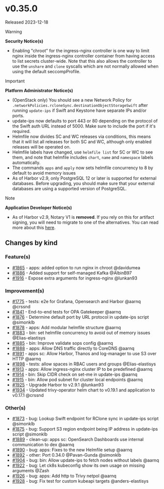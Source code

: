 # v0.35.0

Released 2023-12-18

> [!WARNING]
> **Security Notice(s)**
> - Enabling "chroot" for the ingress-nginx controller is one way to limit nginx inside the ingress-nginx controller container from having access to list secrets cluster-wide.
>   Note that this also allows the controller to use the `unshare` and `clone` syscalls which are not normally allowed when using the default seccompProfile.
<!-- -->
> [!IMPORTANT]
> **Platform Administrator Notice(s)**
> - (OpenStack only) You should see a new Network Policy for `.networkPolicies.rcloneSync.destinationObjectStorageSwift` after running `update-ips` if Swift and Keystone have separate IPs and/or ports.
> - update-ips now defaults to port 443 or 80 depending on the protocol of the Swift auth URL instead of 5000. Make sure to include the port if it's required.
> - Helmfile now divides SC and WC releases via conditions, this means that it will list all releases for both SC and WC, although only enabled releases will be operated on.
> - Helmfile labels have changed, use `helmfile list` for SC or WC to see them, and note that helmfile includes `chart`, `name` and `namespace` labels automatically.
> - The commands `apps` and `apply` now sets helmfile concurrency to 8 by default to avoid memory issues
> - As of Harbor v2.9, only PostgreSQL 12 or later is supported for external databases. Before upgrading, you should make sure that your external databases are using a supported version of PostgreSQL.
<!-- -->
> [!NOTE]
> **Application Developer Notice(s)**
> - As of Harbor v2.9, Notary V1 is **removed**. If you rely on this for artifact signing, you will need to migrate to one of the alternatives. You can read more about this [here](https://github.com/goharbor/harbor/wiki/Harbor-Deprecates-Notary-v1-Support-in-v2.9.0).

## Changes by kind

### Feature(s)

- [#1865](https://github.com/elastisys/compliantkubernetes-apps/pull/1865) - apps: added option to run nginx in chroot @davidumea
- [#1886](https://github.com/elastisys/compliantkubernetes-apps/pull/1886) - Added support for self-managed Kafka @AlbinB97
- [#1916](https://github.com/elastisys/compliantkubernetes-apps/pull/1916) - Expose extra arguments for ingress-nginx @lunkan93

### Improvement(s)

- [#1775](https://github.com/elastisys/compliantkubernetes-apps/pull/1775) - tests: e2e for Grafana, Opensearch and Harbor @aarnq @crssnd
- [#1841](https://github.com/elastisys/compliantkubernetes-apps/pull/1841) - End-to-end tests for OPA Gatekeeper @aarnq
- [#1876](https://github.com/elastisys/compliantkubernetes-apps/pull/1876) - Determine default port by URL protocol in update-ips script @simonklb
- [#1878](https://github.com/elastisys/compliantkubernetes-apps/pull/1878) - apps: Add modular helmfile structure @aarnq
- [#1883](https://github.com/elastisys/compliantkubernetes-apps/pull/1883) - bin: set helmfile concurrency to avoid out of memory issues @Elias-elastisys
- [#1885](https://github.com/elastisys/compliantkubernetes-apps/pull/1885) - bin: Improve validate sops config @aarnq
- [#1888](https://github.com/elastisys/compliantkubernetes-apps/pull/1888) - apps: Allow DNS traffic directly to CoreDNS @aarnq
- [#1891](https://github.com/elastisys/compliantkubernetes-apps/pull/1891) - apps sc: Allow Harbor, Thanos and log-manager to use S3 over HTTP @aarnq
- [#1898](https://github.com/elastisys/compliantkubernetes-apps/pull/1898) - tests: allow spaces in RBAC users and groups @Elias-elastisys
- [#1913](https://github.com/elastisys/compliantkubernetes-apps/pull/1913) - apps: Allow ingress-nginx cluster IP to be predefined @aarnq
- [#1914](https://github.com/elastisys/compliantkubernetes-apps/pull/1914) - bin: Skip CIDR check on set-me in update-ips @aarnq
- [#1915](https://github.com/elastisys/compliantkubernetes-apps/pull/1915) - bin: Allow pod subnet for cluster local endpoints @aarnq
- [#1925](https://github.com/elastisys/compliantkubernetes-apps/pull/1925) - Upgrade Harbor to v2.9.1 @lunkan93
- [#1934](https://github.com/elastisys/compliantkubernetes-apps/pull/1934) - Updated trivy-operator helm chart to v0.19.1 and application to v0.17.1 @crssnd

### Other(s)

- [#1873](https://github.com/elastisys/compliantkubernetes-apps/pull/1873) - bug: Lookup Swift endpoint for RClone sync in update-ips script @simonklb
- [#1875](https://github.com/elastisys/compliantkubernetes-apps/pull/1875) - bug: Support S3 region endpoint being IP address in update-ips script @simonklb
- [#1889](https://github.com/elastisys/compliantkubernetes-apps/pull/1889) - clean-up: apps sc: OpenSearch Dashboards use internal communication to dex @aarnq
- [#1890](https://github.com/elastisys/compliantkubernetes-apps/pull/1890) - bug: apps: Fixes to the new Helmfile setup @aarnq
- [#1892](https://github.com/elastisys/compliantkubernetes-apps/pull/1892) - other: Port 0.34.0 @Pavan-Gunda @simonklb
- [#1904](https://github.com/elastisys/compliantkubernetes-apps/pull/1904) - bug: bin: Allow update-ips to fetch nodes without labels @aarnq
- [#1922](https://github.com/elastisys/compliantkubernetes-apps/pull/1922) - bug: Let ck8s kubeconfig show its own usage on missing arguments @Zash
- [#1926](https://github.com/elastisys/compliantkubernetes-apps/pull/1926) - bug: apps: Add http to Trivy netpol @aarnq
- [#1928](https://github.com/elastisys/compliantkubernetes-apps/pull/1928) - bug: Fix test for custom kubeapi targets @anders-elastisys
